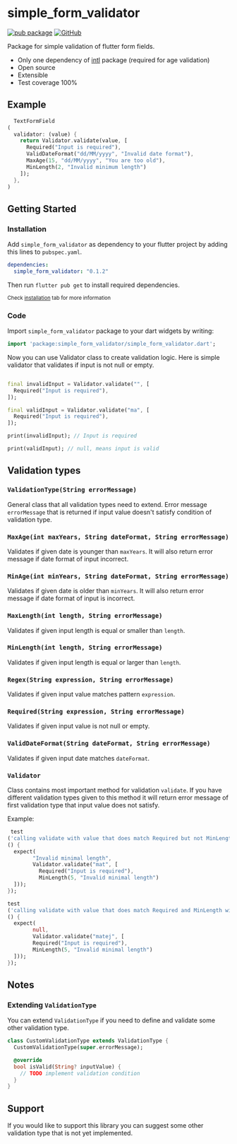 # simple_form_validator

[![pub package](https://img.shields.io/pub/v/form_validator.svg)](https://pub.dev/packages/simple_form_validator)
[![GitHub](https://github.com/kovaccc/simple-form-validator)](https://github.com/kovaccc/simple-form-validator/blob/main/LICENSE)

Package for simple validation of flutter form fields.

* Only one dependency of [intl](https://pub.dev/packages/intl) package (required for age validation)
* Open source
* Extensible
* Test coverage 100%

## Example

```dart
  TextFormField
(
  validator: (value) {
    return Validator.validate(value, [
      Required("Input is required"),
      ValidDateFormat("dd/MM/yyyy", "Invalid date format"),
      MaxAge(15, "dd/MM/yyyy", "You are too old"),
      MinLength(2, "Invalid minimum length")
    ]);
  },
)
```

## Getting Started

### Installation

Add `simple_form_validator` as dependency to your flutter project by adding this lines
to `pubspec.yaml`.

```yaml
dependencies:
  simple_form_validator: "0.1.2"
```

Then run `flutter pub get` to install required dependencies.

<small>Check [installation](https://pub.dev/packages/simple_form_validator/install) tab for more information</small>

### Code

Import `simple_form_validator` package to your dart widgets by writing:

```dart
import 'package:simple_form_validator/simple_form_validator.dart';
```

Now you can use Validator class to create validation logic. Here is simple validator that validates
if input is not null or empty.

```dart

final invalidInput = Validator.validate("", [
  Required("Input is required"),
]);

final validInput = Validator.validate("ma", [
  Required("Input is required"),
]);

print(invalidInput); // Input is required

print(validInput); // null, means input is valid
```

## Validation types

### `ValidationType(String errorMessage)`

General class that all validation types need to extend. Error message `errorMessage` that is returned if input
value doesn't satisfy condition of validation type.

### `MaxAge(int maxYears, String dateFormat, String errorMessage)`

Validates if given date is younger than `maxYears`. It will also return error message if date format
of input incorrect.

### `MinAge(int minYears, String dateFormat, String errorMessage)`

Validates if given date is older than `minYears`. It will also return error message if date format
of input is incorrect.

### `MaxLength(int length, String errorMessage)`

Validates if given input length is equal or smaller than `length`.

### `MinLength(int length, String errorMessage)`

Validates if given input length is equal or larger than `length`.

### `Regex(String expression, String errorMessage)`

Validates if given input value matches pattern `expression`.

### `Required(String expression, String errorMessage)`

Validates if given input value is not null or empty.

### `ValidDateFormat(String dateFormat, String errorMessage)`

Validates if given input date matches `dateFormat`.

### `Validator`

Class contains most important method for validation `validate`. If you have different validation
types given to this method it will return error message of first validation type that input value
does not satisfy.

Example:

```dart
 test
('calling validate with value that does match Required but not MinLength will return MinLength error message',
() {
  expect(
        "Invalid minimal length",
        Validator.validate("mat", [
          Required("Input is required"),
          MinLength(5, "Invalid minimal length")
  ]));
});

test
('calling validate with value that does match Required and MinLength will return null',
() {
  expect(
        null,
        Validator.validate("matej", [
        Required("Input is required"),
        MinLength(5, "Invalid minimal length")
  ]));
});
```
## Notes

### Extending `ValidationType`

You can extend `ValidationType` if you need to define and validate some other validation type.

```dart
class CustomValidationType extends ValidationType {
  CustomValidationType(super.errorMessage);

  @override
  bool isValid(String? inputValue) {
    // TODO implement validation condition
  }
}
```

## Support

If you would like to support this library you can suggest some other validation type that is not yet implemented.
